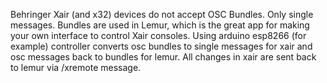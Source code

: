 Behringer Xair (and x32) devices do not accept OSC Bundles. Only single messages.
Bundles are used in Lemur, which is the great app for making your own interface to control Xair consoles.
Using arduino esp8266 (for example) controller converts osc bundles to single messages for xair and osc messages back to bundles for lemur.
All changes in xair are sent back to lemur via /xremote message.
